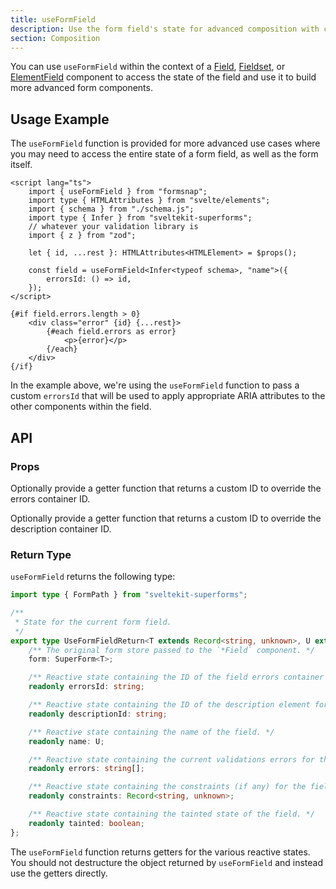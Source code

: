 ```yaml
---
title: useFormField
description: Use the form field's state for advanced composition with custom form components.
section: Composition
---
```


<script>
	import { Callout, PropField } from '@svecodocs/kit'
</script>

You can use `useFormField` within the context of a [Field](/docs/components/field), [Fieldset](/docs/components/fieldset), or [ElementField](/docs/components/element-field) component to access the state of the field and use it to build more advanced form components.

## Usage Example

The `useFormField` function is provided for more advanced use cases where you may need to access the entire state of a form field, as well as the form itself.

```svelte title="CustomFieldErrors.svelte"
<script lang="ts">
	import { useFormField } from "formsnap";
	import type { HTMLAttributes } from "svelte/elements";
	import { schema } from "./schema.js";
	import type { Infer } from "sveltekit-superforms";
	// whatever your validation library is
	import { z } from "zod";

	let { id, ...rest }: HTMLAttributes<HTMLElement> = $props();

	const field = useFormField<Infer<typeof schema>, "name">({
		errorsId: () => id,
	});
</script>

{#if field.errors.length > 0}
	<div class="error" {id} {...rest}>
		{#each field.errors as error}
			<p>{error}</p>
		{/each}
	</div>
{/if}
```

In the example above, we're using the `useFormField` function to pass a custom `errorsId` that will be used to apply appropriate ARIA attributes to the other components within the field.

## API

### Props

<PropField type="() => string | undefined | null" name="errorsId">

Optionally provide a getter function that returns a custom ID to override the errors container ID.

</PropField>

<PropField type="() => string | undefined | null" name="descriptionId">

Optionally provide a getter function that returns a custom ID to override the description container ID.

</PropField>

### Return Type

`useFormField` returns the following type:

```ts
import type { FormPath } from "sveltekit-superforms";

/**
 * State for the current form field.
 */
export type UseFormFieldReturn<T extends Record<string, unknown>, U extends FormPath<T>> = {
	/** The original form store passed to the `*Field` component. */
	form: SuperForm<T>;

	/** Reactive state containing the ID of the field errors container for the field. */
	readonly errorsId: string;

	/** Reactive state containing the ID of the description element for the field. */
	readonly descriptionId: string;

	/** Reactive state containing the name of the field. */
	readonly name: U;

	/** Reactive state containing the current validations errors for the field. */
	readonly errors: string[];

	/** Reactive state containing the constraints (if any) for the field. */
	readonly constraints: Record<string, unknown>;

	/** Reactive state containing the tainted state of the field. */
	readonly tainted: boolean;
};
```

<Callout type="warning">

The `useFormField` function returns getters for the various reactive states. You should not destructure the object returned by `useFormField` and instead use the getters directly.

</Callout>
